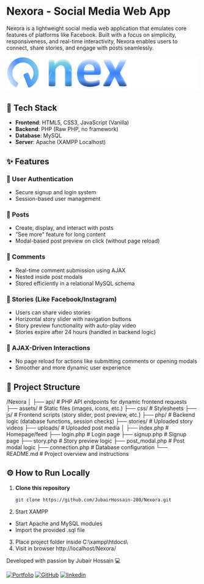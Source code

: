 # Nexora - Social Media Web App

Nexora is a lightweight social media web application that emulates core features of platforms like Facebook. Built with a focus on simplicity, responsiveness, and real-time interactivity, Nexora enables users to connect, share stories, and engage with posts seamlessly.

![Logo](assets/img/brand.png)

## 🔧 Tech Stack

- **Frontend**: HTML5, CSS3, JavaScript (Vanilla)
- **Backend**: PHP (Raw PHP, no framework)
- **Database**: MySQL
- **Server**: Apache (XAMPP Localhost)

## ✨ Features

### 🧾 User Authentication
- Secure signup and login system
- Session-based user management

### 📝 Posts
- Create, display, and interact with posts
- "See more" feature for long content
- Modal-based post preview on click (without page reload)

### 💬 Comments
- Real-time comment submission using AJAX
- Nested inside post modals
- Stored efficiently in a relational MySQL schema

### 📸 Stories (Like Facebook/Instagram)
- Users can share video stories
- Horizontal story slider with navigation buttons
- Story preview functionality with auto-play video
- Stories expire after 24 hours (handled in backend logic)

### 🧠 AJAX-Driven Interactions
- No page reload for actions like submitting comments or opening modals
- Smoother and more dynamic user experience

## 📁 Project Structure
/Nexora
│
├── api/ # PHP API endpoints for dynamic frontend requests
├── assets/ # Static files (images, icons, etc.)
├── css/ # Stylesheets
├── js/ # Frontend scripts (story slider, post preview, etc.)
├── php/ # Backend logic (database functions, session checks)
├── stories/ # Uploaded story videos
├── uploads/ # Uploaded post media
│
├── index.php # Homepage/feed
├── login.php # Login page
├── signup.php # Signup page
├── story.php # Story preview logic
├── post_modal.php # Post modal logic
├── connection.php # Database configuration
└── README.md # Project overview and instructions


## ⚙️ How to Run Locally

1. **Clone this repository**
   ```bash
   git clone https://github.com/JubairHossain-280/Nexora.git
2. Start XAMPP
- Start Apache and MySQL modules
- Import the provided .sql file 
3. Place project folder inside
C:\xampp\htdocs\
4. Visit in browser
http://localhost/Nexora/

Developed with passion by Jubair Hossain 💻

[![Portfolio](https://img.shields.io/badge/portfolio-seagreen?style=for-the-badge&logo=portfolio&logoColor=white)](https://jubair-app.vercel.app/)
[![GitHub](https://img.shields.io/badge/github-000?style=for-the-badge&logo=github&logoColor=white)](https://github.com/JubairHossain-280/)
[![linkedin](https://img.shields.io/badge/linkedin-0A66C2?style=for-the-badge&logo=linkedin&logoColor=white)](https://www.linkedin.com/in/jubair-hossain-805550341/)




